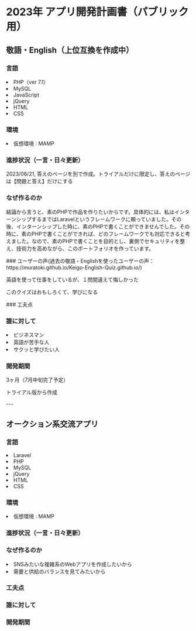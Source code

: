 # 2023年 アプリ開発計画書（パブリック用）

## 敬語・English（上位互換を作成中）
### 言語
<li>PHP（ver 7.1）</li>
<li>MySQL</li>
<li>JavaScript</li>
<li>jQuery</li>
<li>HTML</li>
<li>CSS</li>

### 環境 
<li>仮想環境 : MAMP</li>

### 進捗状況（一言・日々更新）
<p>2023/06/21, 答えのページを別で作成。トライアルだけに限定し、答えのページは【問題と答え】だけにする</p>

### なぜ作るのか
<p>結論から言うと、素のPHPで作品を作りたいからです。具体的には、私はインターンシップするまではLaravelというフレームワークに頼っていました。その後、インターンシップした時に、素のPHPで書くことができませんでした。その時に、素のPHPで書くことができれば、どのフレームワークでも対応できると考えました。なので、素のPHPで書くことを目的とし、裏側でセキュリティを整え、技術力を高めながら、このポートフォリオを作っています。</p>
### ユーザーの声(過去の敬語・Englishを使ったユーザーの声：https://muratoki.github.io/Keigo-English-Quiz.github.io/)
<p>英語を使って仕事をしているが、１問間違えて悔しかった</p>
<p>このクイズはおもしろくて、学びになる</p>
### 工夫点

### 誰に対して
<li>ビジネスマン</li>
<li>英語が苦手な人</li>
<li>サクッと学びたい人</li>

### 開発期間
<p>3ヶ月（7月中旬完了予定）</p>
<p>トライアル版から作成</p>
---

## オークション系交流アプリ
### 言語
<li>Laravel</li>
<li>PHP</li>
<li>MySQL</li>
<li>jQuery</li>
<li>HTML</li>
<li>CSS</li>

### 環境 
<li>仮想環境 : MAMP</li>

### 進捗状況（一言・日々更新）

### なぜ作るのか
<li>SNSみたいな複雑系のWebアプリを作成したいから</li>
<li>需要と供給のバランスを見てみたいから</li>

### 工夫点

### 誰に対して

### 開発期間
